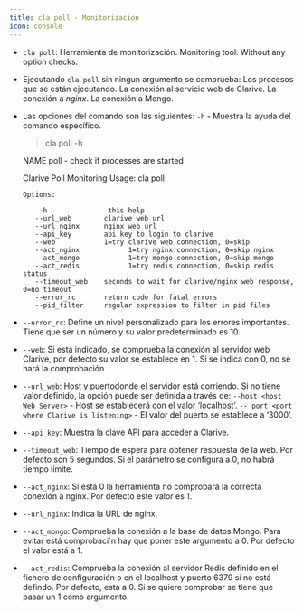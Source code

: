 ```yaml
---
title: cla poll - Monitorizacion
icon: console
---
```

* `cla poll`: Herramienta de monitorización.  Monitoring tool. Without any option checks.
* Ejecutando `cla poll` sin ningun argumento se comprueba:
    Los procesos que se están ejecutando.
    La conexión al servicio web de Clarive.
    La conexión a *nginx*.
    La conexión a Mongo.

* Las opciones del comando son las siguientes:
    `-h` - Muestra la ayuda del comando específico.

    >cla poll -h

    NAME
     poll - check if processes are started

    Clarive Poll Monitoring
      Usage: cla poll

      Options:

          -h               this help
         --url_web        clarive web url
         --url_nginx      nginx web url
         --api_key        api key to login to clarive
         --web            1=try clarive web connection, 0=skip
         --act_nginx     	    1=try nginx connection, 0=skip nginx
         --act_mongo            1=try mongo connection, 0=skip mongo
         --act_redis            1=try redis connection, 0=skip redis status
         --timeout_web    seconds to wait for clarive/nginx web response, 0=no timeout
         --error_rc       return code for fatal errors
         --pid_filter     regular expression to filter in pid files


* `--error_rc`: Define un nivel personalizado para los errores importantes. Tiene que ser un número y su valor predeterminado es 10.
* `--web`: Si está indicado, se comprueba la conexión al servidor web Clarive, por defecto su valor se establece en 1. Si se indica con 0, no se hará la comprobación
* `--url_web`: Host y puertodonde el servidor está corriendo. Si no tiene valor definido, la opción puede ser definida a través de:
    `--host <host Web Server>` - Host se establecerá con el valor ‘localhost’.
    `-- port <port where Clarive is listening>` - El valor del puerto se establece a ‘3000’.

* `--api_key`: Muestra la clave API para acceder a Clarive.
* `--timeout_web`:  Tiempo de espera para obtener respuesta de la web. Por defecto son 5 segundos. Si el parámetro se configura a 0, no habrá tiempo límite.
* `--act_nginx`: Si está 0 la herramienta no comprobará la correcta conexión a nginx. Por defecto este valor es 1.
* `--url_nginx`: Indica la URL de nginx.
* `--act_mongo`: Comprueba la conexión a la base de datos Mongo. Para evitar está comprobaci´n hay que poner este argumento a 0. Por defecto el valor está a 1.
* `--act_redis`: Comprueba la conexión al servidor Redis definido en el fichero de configuración o en el localhost y puerto 6379 si no está defindo. Por defecto, está a 0. Si se quiere comprobar se tiene que pasar un 1 como argumento.


